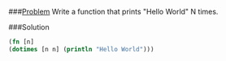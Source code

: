 ###[Problem](https://www.hackerrank.com/challenges/fp-hello-world-n-times)
Write a function that prints "Hello World" N times.

###Solution
```clojure
(fn [n]
(dotimes [n n] (println "Hello World")))
```
